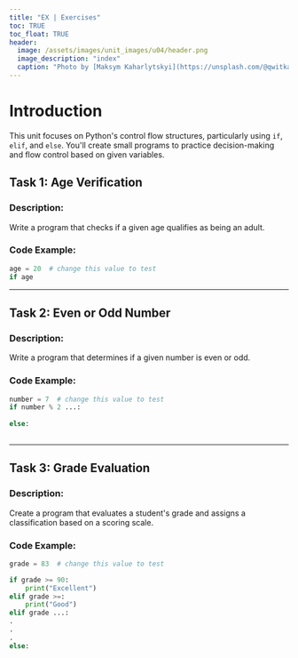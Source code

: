 ```yaml
---
title: "EX | Exercises"
toc: TRUE
toc_float: TRUE
header:
  image: /assets/images/unit_images/u04/header.png
  image_description: "index"
  caption: "Photo by [Maksym Kaharlytskyi](https://unsplash.com/@qwitka?utm_source=unsplash&amp;utm_medium=referral&amp;utm_content=creditCopyText) from [Unsplash](https://unsplash.com/?utm_source=unsplash&amp;utm_medium=referral&amp;utm_content=creditCopyText)"
---
```


# Introduction

This unit focuses on Python's control flow structures, particularly using `if`, `elif`, and `else`. You'll create small programs to practice decision-making and flow control based on given variables.

## Task 1: Age Verification

### Description:
Write a program that checks if a given age qualifies as being an adult.

### Code Example:
```python
age = 20  # change this value to test
if age 
```

---

## Task 2: Even or Odd Number

### Description:
Write a program that determines if a given number is even or odd.

### Code Example:
```python
number = 7  # change this value to test
if number % 2 ...:
    
else:
    
```

---

## Task 3: Grade Evaluation

### Description:
Create a program that evaluates a student's grade and assigns a classification based on a scoring scale.

### Code Example:
```python
grade = 83  # change this value to test

if grade >= 90:
    print("Excellent")
elif grade >=:
    print("Good")
elif grade ...:
.
.
.
else:
    
```

